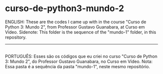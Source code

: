 # curso-de-python3-mundo-2
ENGLISH: These are the codes I came up with in the course "Curso de Python 3: Mundo 2", from Professor Gustavo Guanabara, at Curso em Vídeo. Sidenote: This folder is the sequence of the "mundo-1" folder, in this repository.
<hr><br>
PORTUGUÊS: Esses são os códigos que eu criei no curso "Curso de Python 3: Mundo 2", do Professor Gustavo Guanabara, no Curso em Vídeo. Nota: Essa pasta é a sequência da pasta "mundo-1", neste mesmo repositório.
